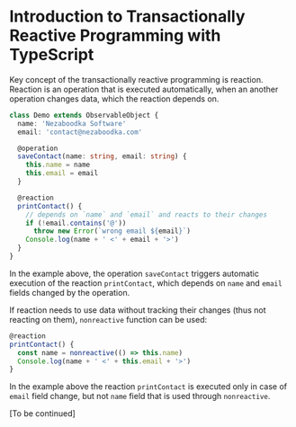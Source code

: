 ﻿

# Introduction to Transactionally Reactive Programming with TypeScript

Key concept of the transactionally reactive programming is reaction.
Reaction is an operation that is executed automatically, when
an another operation changes data, which the reaction depends on.

``` typescript
class Demo extends ObservableObject {
  name: 'Nezaboodka Software'
  email: 'contact@nezaboodka.com'

  @operation
  saveContact(name: string, email: string) {
    this.name = name
    this.email = email
  }

  @reaction
  printContact() {
    // depends on `name` and `email` and reacts to their changes
    if (!email.contains('@'))
      throw new Error(`wrong email ${email}`)
    Console.log(name + ' <' + email + '>')
  }
}
```

In the example above, the operation `saveContact` triggers
automatic execution of the reaction `printContact`, which
depends on `name` and `email` fields changed by the operation.

If reaction needs to use data without tracking their changes
(thus not reacting on them), `nonreactive` function can
be used:

``` typescript
@reaction
printContact() {
  const name = nonreactive(() => this.name)
  Console.log(name + ' <' + this.email + '>')
}
```

In the example above the reaction `printContact` is executed
only in case of `email` field change, but not `name` field that
is used through `nonreactive`.

[To be continued]
